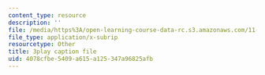 ```yaml
---
content_type: resource
description: ''
file: /media/https%3A/open-learning-course-data-rc.s3.amazonaws.com/11-601-introduction-to-environmental-policy-and-planning-fall-2016/4078cfbe5409a615a125347a96825afb_klPt8DrL5tc.srt
file_type: application/x-subrip
resourcetype: Other
title: 3play caption file
uid: 4078cfbe-5409-a615-a125-347a96825afb
---
```

